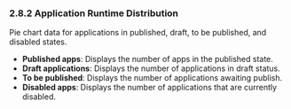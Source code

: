 ### 2.8.2 Application Runtime Distribution

Pie chart data for applications in published, draft, to be published, and disabled states.

- **Published apps**: Displays the number of apps in the published state.  
- **Draft applications**: Displays the number of applications in draft status.
- **To be published**: Displays the number of applications awaiting publish.  
- **Disabled apps**: Displays the number of applications that are currently disabled.

